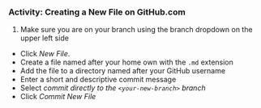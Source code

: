 ### Activity: Creating a New File on GitHub.com

1. Make sure you are on your branch using the branch dropdown on the upper left side
- Click *New File*.
- Create a file named after your home own with the `.md` extension
- Add the file to a directory named after your GitHub username
- Enter a short and descriptive commit message
- Select *commit directly to the `<your-new-branch>` branch*
- Click *Commit New File*
